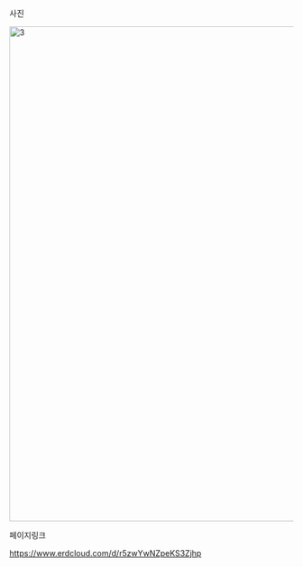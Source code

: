 사진

<img width="877" alt="3" src="https://user-images.githubusercontent.com/108222981/179450544-69f01642-48e5-4bcd-baa6-ca1fd977f945.PNG">


페이지링크

https://www.erdcloud.com/d/r5zwYwNZpeKS3Zjhp
